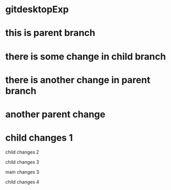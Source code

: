 # gitdesktopExp

# this is parent branch

# there is some change in child branch

# there is another change in parent branch

# another parent change

# child changes 1

child changes 2

child changes 3

main changes 3

child changes 4
